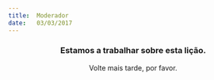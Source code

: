 ```yaml
---
title:  Moderador
date:   03/03/2017
---
```


### <center>Estamos a trabalhar sobre esta lição.</center>
<center>Volte mais tarde, por favor.</center>